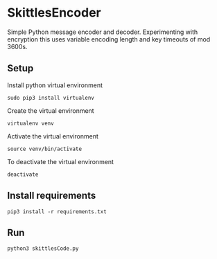 # SkittlesEncoder
Simple Python message encoder and decoder. Experimenting with encryption this uses variable encoding length and
key timeouts of mod 3600s.

## Setup
Install python virtual environment

```
sudo pip3 install virtualenv
```

Create the virtual environment
```
virtualenv venv
```

Activate the virtual environment
```
source venv/bin/activate
```

To deactivate the virtual environment
```
deactivate
```

## Install requirements
```
pip3 install -r requirements.txt
```

## Run
```
python3 skittlesCode.py
```
